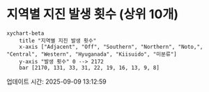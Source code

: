 # 지역별 지진 발생 횟수 (상위 10개)

```mermaid
xychart-beta
    title "지역별 지진 발생 횟수"
    x-axis ["Adjacent", "Off", "Southern", "Northern", "Noto,", "Central", "Western", "Hyuganada", "Kiisuido", "미분류"]
    y-axis "발생 횟수" 0 --> 2172
    bar [2170, 131, 33, 31, 22, 19, 16, 13, 9, 8]
```

업데이트 시간: 2025-09-09 13:12:59
